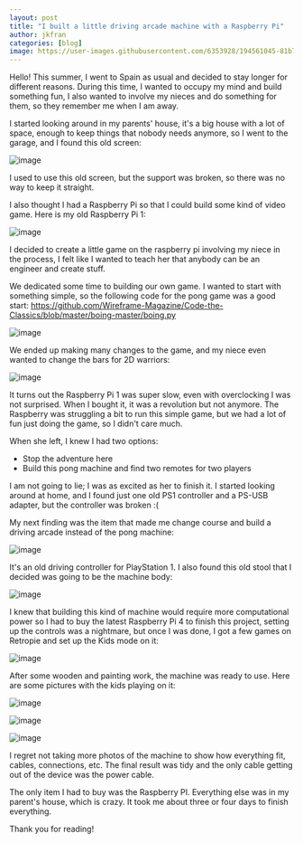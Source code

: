 ```yaml
---
layout: post
title: "I built a little driving arcade machine with a Raspberry Pi"
author: jkfran
categories: [blog]
image: https://user-images.githubusercontent.com/6353928/194561045-81b72eb8-84e1-4c67-a34d-65420871c8ef.png
---
```


Hello! This summer, I went to Spain as usual and decided to stay longer for different reasons.
During this time, I wanted to occupy my mind and build something fun,
I also wanted to involve my nieces and do something for them, so they remember me when I am away.

I started looking around in my parents' house, 
it's a big house with a lot of space, enough to keep things that nobody needs anymore,
so I went to the garage, and I found this old screen:

![image](https://user-images.githubusercontent.com/6353928/194565997-42e04ec8-6fe3-4800-a241-b45579cfc2be.png)

I used to use this old screen, but the support was broken, so there was no way to keep it straight.

I also thought I had a Raspberry Pi so that I could build some kind of video game.
Here is my old Raspberry Pi 1:

![image](https://user-images.githubusercontent.com/6353928/194566138-7e9ebafd-1b6e-4a8e-a4b4-514bfa31bd07.png)

I decided to create a little game on the raspberry pi involving my niece in the process,
I felt like I wanted to teach her that anybody can be an engineer and create stuff.

We dedicated some time to building our own game. I wanted to start with something simple, so the following code for the pong game was a good start:
https://github.com/Wireframe-Magazine/Code-the-Classics/blob/master/boing-master/boing.py

![image](https://user-images.githubusercontent.com/6353928/194565167-25fb1857-dac9-4e8f-bacd-5613034129bc.png)


We ended up making many changes to the game, and my niece even wanted to change the bars for 2D warriors:

![image](https://user-images.githubusercontent.com/6353928/194565506-f02dff38-5fb2-4141-84ed-414a85405ecd.png)

It turns out the Raspberry Pi 1 was super slow, even with overclocking
I was not surprised. When I bought it, it was a revolution but not anymore.
The Raspberry was struggling a bit to run this simple game, but we had a lot of fun just doing the game, so I didn't care much.

When she left, I knew I had two options:
- Stop the adventure here
- Build this pong machine and find two remotes for two players

I am not going to lie; I was as excited as her to finish it.
I started looking around at home, and I found just one old PS1 controller and a PS-USB adapter, but the controller was broken :(

My next finding was the item that made me change course and build a driving arcade instead of the pong machine:

![image](https://user-images.githubusercontent.com/6353928/194569343-c3ad6fa3-c05d-4efe-ab26-fc2936fa0d0f.png)

It's an old driving controller for PlayStation 1.
I also found this old stool that I decided was going to be the machine body:

![image](https://user-images.githubusercontent.com/6353928/194569868-dbaf582d-c43b-4460-a2bf-310b5e979021.png)


I knew that building this kind of machine would require more computational power so I had to buy the latest Raspberry Pi 4 to finish this project,
setting up the controls was a nightmare, but once I was done, I got a few games on Retropie
and set up the Kids mode on it:

![image](https://user-images.githubusercontent.com/6353928/194570670-fd76c551-4f00-4d37-ac47-eb186d0b2325.png)

After some wooden and painting work, the machine was ready to use. Here are some pictures with the kids playing on it:

![image](https://user-images.githubusercontent.com/6353928/194571251-88132b4a-ae5d-4f42-afec-775859bd197b.png)

![image](https://user-images.githubusercontent.com/6353928/194571553-3e70d6bb-61f1-4cee-b522-4e48e0d0b68d.png)

![image](https://user-images.githubusercontent.com/6353928/194571884-893fbe1b-000a-49cd-86e5-d9759dd60c38.png)

I regret not taking more photos of the machine to show how everything fit, cables, connections, etc. The final result was tidy and the only cable getting out of the device was the power cable.

The only item I had to buy was the Raspberry PI. Everything else was in my parent's house, which is crazy. It took me about three or four days to finish everything.

Thank you for reading!
